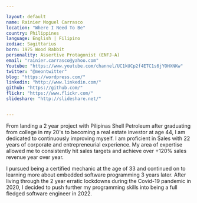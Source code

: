 ```yaml
---

layout: default
name: Rainier Moguel Carrasco
location: "Where I Need To Be"
country: Philippines
language: English | Filipino
zodiac: Sagittarius
born: 1975 Wood Rabbit
personality: Assertive Protagonist (ENFJ-A)
email: "rainier.carrasco@yahoo.com"
Youtube: "https://www.youtube.com/channel/UC1kUCp2f4ETC1s6jYOHXNKw"
twitter: "@meontwitter"
blog: "https://wordpress.com/"
linkedin: "http://www.linkedin.com/"
github: "https://github.com/"
flickr: "https://www.flickr.com/"
slideshare: "http://slideshare.net/"


---
```


From landing a 2 year project with Pilipinas Shell Petroleum after graduating from college in my 20's to becoming a real estate investor at age 44, I am dedicated to continuously improving myself.  I am proficient in Sales with 22 years of corporate and entrepreneurial experience. My area of expertise allowed me to consistently hit sales targets and achieve over +120% sales revenue year over year.

I pursued being a certified mechanic at the age of 33 and continued on to learning more about embedded software programming 3 years later.  After living through the 2 year erratic lockdowns during the Covid-19 pandemic in 2020, I decided to push further my programming skills into being a full fledged software engineer in 2022.  

